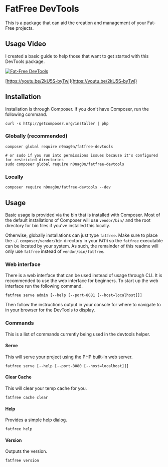 # FatFree DevTools

This is a package that can aid the creation and management of your Fat-Free projects.




## Usage Video

I created a basic guide to help those that want to get started with this DevTools package.

[![Fat-Free DevTools](https://img.youtube.com/vi/2kU5S-byTwI/0.jpg)](https://youtu.be/2kU5S-byTwI)

[https://youtu.be/2kU5S-byTwI](https://youtu.be/2kU5S-byTwI)




## Installation

Installation is through Composer. If you don't have Composer, run the following command.

```
curl -s http://getcomposer.org/installer | php
```



### Globally (recommended)

```shell
composer global require n0nag0n/fatfree-devtools

# or sudo if you run into permissions issues because it's configured for restricted directories
sudo composer global require n0nag0n/fatfree-devtools
```



### Locally

```shell
composer require n0nag0n/fatfree-devtools --dev
```




## Usage

Basic usage is provided via the bin that is installed with Composer. Most of the default installations of Composer will use `vendor/bin/` and the root directory for bin files if you've installed this locally.

Otherwise, globally installations can just type `fatfree`. Make sure to place the `~/.composer/vendor/bin` directory in your `PATH` so the `fatfree` executable can be located by your system. As such, the remainder of this readme will only use `fatfree` instead of `vendor/bin/fatfree`.



### Web interface

There is a web interface that can be used instead of usage through CLI. It is recommended to use the web interface for beginners. To start up the web interface run the following command.

```shell
fatfree serve admin [--help [--port-8081 [--host=localhost]]]
```

Then follow the instructions output in your console for where to navigate to in your browser for the DevTools to display.




### Commands

This is a list of commands currently being used in the devtools helper.


#### Serve

This will serve your project using the PHP built-in web server.

```shell
fatfree serve [--help [--port-8080 [--host=localhost]]]
```


#### Clear Cache

This will clear your temp cache for you.

```shell
fatfree cache clear
```


#### Help

Provides a simple help dialog.

```shell
fatfree help
```


#### Version

Outputs the version.

```shell
fatfree version
```
